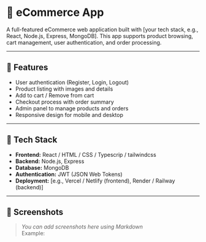 # 🛒 eCommerce App

A full-featured eCommerce web application built with [your tech stack, e.g., React, Node.js, Express, MongoDB]. This app supports product browsing, cart management, user authentication, and order processing.

---

## 🚀 Features

- User authentication (Register, Login, Logout)
- Product listing with images and details
- Add to cart / Remove from cart
- Checkout process with order summary
- Admin panel to manage products and orders
- Responsive design for mobile and desktop

---

## 🧰 Tech Stack

- **Frontend:** React / HTML / CSS / Typescrip / tailwindcss
- **Backend:** Node.js, Express
- **Database:** MongoDB
- **Authentication:** JWT (JSON Web Tokens)
- **Deployment:** [e.g., Vercel / Netlify (frontend), Render / Railway (backend)]

---

## 📸 Screenshots

> _You can add screenshots here using Markdown_  
Example:
